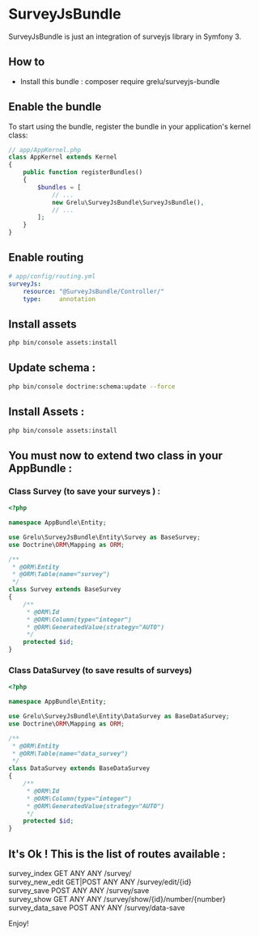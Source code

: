 # SurveyJsBundle

SurveyJsBundle is just an integration of surveyjs library in Symfony 3.

How to
------

- Install this bundle :
composer require grelu/surveyjs-bundle

## Enable the bundle

To start using the bundle, register the bundle in your application's kernel class:

```php
// app/AppKernel.php
class AppKernel extends Kernel
{
    public function registerBundles()
    {
        $bundles = [
            // ...
            new Grelu\SurveyJsBundle\SurveyJsBundle(),
            // ...
        ];
    }
}
```

## Enable routing

```yaml
# app/config/routing.yml
surveyJs:
    resource: "@SurveyJsBundle/Controller/"
    type:     annotation
```

## Install assets

```bash
php bin/console assets:install
```

## Update schema :

```bash
php bin/console doctrine:schema:update --force
```

## Install Assets :

```bash
php bin/console assets:install
```
## You must now to extend two class in your AppBundle :


### Class Survey (to save your surveys ) :

```php
<?php

namespace AppBundle\Entity;

use Grelu\SurveyJsBundle\Entity\Survey as BaseSurvey;
use Doctrine\ORM\Mapping as ORM;

/**
 * @ORM\Entity
 * @ORM\Table(name="survey")
 */
class Survey extends BaseSurvey
{
    /**
     * @ORM\Id
     * @ORM\Column(type="integer")
     * @ORM\GeneratedValue(strategy="AUTO")
     */
    protected $id;
}
```

### Class DataSurvey (to save results of surveys)

```php
<?php

namespace AppBundle\Entity;

use Grelu\SurveyJsBundle\Entity\DataSurvey as BaseDataSurvey;
use Doctrine\ORM\Mapping as ORM;

/**
 * @ORM\Entity
 * @ORM\Table(name="data_survey")
 */
class DataSurvey extends BaseDataSurvey
{
    /**
     * @ORM\Id
     * @ORM\Column(type="integer")
     * @ORM\GeneratedValue(strategy="AUTO")
     */
    protected $id;
}
```

## It's Ok ! This is the list of routes available :

survey_index                        GET        ANY      ANY    /survey/                                       
survey_new_edit                     GET|POST   ANY      ANY    /survey/edit/{id}                              
survey_save                         POST       ANY      ANY    /survey/save                                   
survey_show                         GET        ANY      ANY    /survey/show/{id}/number/{number}              
survey_data_save                    POST       ANY      ANY    /survey/data-save               

Enjoy!